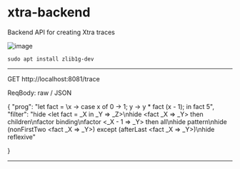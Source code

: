# xtra-backend
Backend API for creating Xtra traces

![image](https://user-images.githubusercontent.com/43552143/134864031-8255b329-e9c0-4f20-a8df-92c05e14d2e0.png)



```
sudo apt install zlib1g-dev
```

------

GET http://localhost:8081/trace

ReqBody: raw / JSON

{
    "prog": "let fact = \\x -> case x of 0 -> 1; y -> y * fact (x - 1); in fact 5",
    "filter": "hide <let fact = _X in _Y => _Z>\nhide <fact _X => _Y> then children\nfactor binding\nfactor <_X - 1 => _Y> then all\nhide pattern\nhide (nonFirstTwo <fact _X => _Y>) except (afterLast <fact _X => _Y>)\nhide reflexive"

}

------
